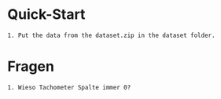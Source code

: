 # Quick-Start
    1. Put the data from the dataset.zip in the dataset folder.

# Fragen
    1. Wieso Tachometer Spalte immer 0?